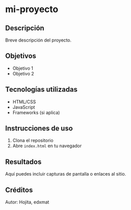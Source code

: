 # mi-proyecto

## Descripción
Breve descripción del proyecto.

## Objetivos
- Objetivo 1
- Objetivo 2

## Tecnologías utilizadas
- HTML/CSS
- JavaScript
- Frameworks (si aplica)

## Instrucciones de uso
1. Clona el repositorio
2. Abre `index.html` en tu navegador

## Resultados
Aquí puedes incluir capturas de pantalla o enlaces al sitio.

## Créditos
Autor: Hojita, edxmat
